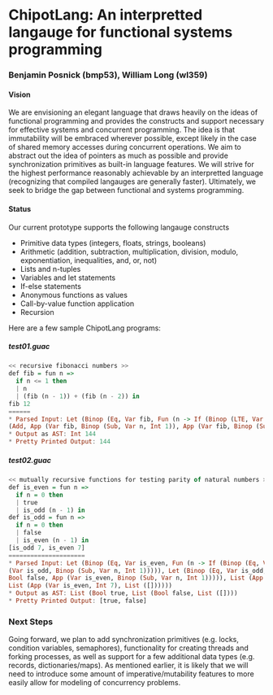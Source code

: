 # ChipotLang: An interpretted langauge for functional systems programming
### Benjamin Posnick (bmp53), William Long (wl359)

#### Vision
We are envisioning an elegant language that draws heavily on the ideas of functional programming and provides the constructs and support necessary for effective systems and concurrent programming. The idea is that immutability will be embraced wherever possible, except likely in the case of shared memory accesses during concurrent operations. We aim to abstract out the idea of pointers as much as possible and provide synchronization primitives as built-in language features. We will strive for the highest performance reasonably achievable by an interpretted language (recognizing that compiled langauges are generally faster). Ultimately, we seek to bridge the gap between functional and systems programming.

#### Status
Our current prototype supports the following langauge constructs
- Primitive data types (integers, floats, strings, booleans)
- Arithmetic (addition, subtraction, multiplication, division, modulo, exponentiation, inequalities, and, or, not)
- Lists and n-tuples
- Variables and let statements
- If-else statements
- Anonymous functions as values
- Call-by-value function application
- Recursion

Here are a few sample ChipotLang programs:
##### test01.guac
```haskell
<< recursive fibonacci numbers >>
def fib = fun n =>
  if n <= 1 then
  | n
  | (fib (n - 1)) + (fib (n - 2)) in
fib 12
======
* Parsed Input: Let (Binop (Eq, Var fib, Fun (n -> If (Binop (LTE, Var n, Int 1), Var n, Binop
(Add, App (Var fib, Binop (Sub, Var n, Int 1)), App (Var fib, Binop (Sub, Var n, Int 2)))))), App (Var fib, Int 12))
* Output as AST: Int 144
* Pretty Printed Output: 144
```

##### test02.guac
```haskell
<< mutually recursive functions for testing parity of natural numbers >>
def is_even = fun n =>
  if n = 0 then
  | true
  | is_odd (n - 1) in
def is_odd = fun n =>
  if n = 0 then
  | false
  | is_even (n - 1) in
[is_odd 7, is_even 7]
=====================
* Parsed Input: Let (Binop (Eq, Var is_even, Fun (n -> If (Binop (Eq, Var n, Int 0), Bool true, App
(Var is_odd, Binop (Sub, Var n, Int 1))))), Let (Binop (Eq, Var is_odd, Fun (n -> If (Binop (Eq, Var n, Int 0),
Bool false, App (Var is_even, Binop (Sub, Var n, Int 1))))), List (App (Var is_odd, Int 7),
List (App (Var is_even, Int 7), List ([])))))
* Output as AST: List (Bool true, List (Bool false, List ([])))
* Pretty Printed Output: [true, false]
```

### Next Steps
Going forward, we plan to add synchronization primitives (e.g. locks, condition variables, semaphores), functionality for creating threads and forking processes, as well as support for a few additional data types (e.g. records, dictionaries/maps). As mentioned earlier, it is likely that we will need to introduce some amount of imperative/mutability features to more easily allow for modeling of concurrency problems.
